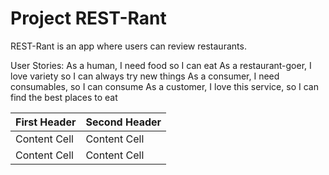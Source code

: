 # Project REST-Rant

REST-Rant is an app where users can review restaurants.

User Stories:
As a human, I need food so I can eat
As a restaurant-goer, I love variety so I can always try new things
As a consumer, I need consumables, so I can consume
As a customer, I love this service, so I can find the best places to eat

| First Header  | Second Header |
| ------------- | ------------- |
| Content Cell  | Content Cell  |
| Content Cell  | Content Cell  |
